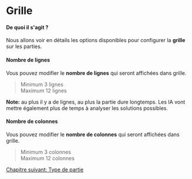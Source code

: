 # Grille

#### De quoi il s'agit ?

Nous allons voir en détails les options disponibles pour configurer la **grille** sur les parties.

#### Nombre de lignes

Vous pouvez modifier le **nombre de lignes** qui seront affichées dans grille.

> Minimum 3 lignes  
> Maximum 12 lignes

**Note:** au plus il y a de lignes, au plus la partie dure longtemps.
Les IA vont mettre également plus de temps à analyser les solutions possibles.

#### Nombre de colonnes

Vous pouvez modifier le **nombre de colonnes** qui seront affichées dans grille.

> Minimum 3 colonnes  
> Maximum 12 colonnes

<a href="{{ site.baseUrl }}config/type/" class="btn btn-green">Chapitre suivant: Type de partie</a>

